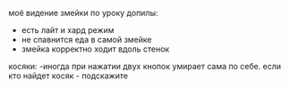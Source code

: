 моё видение змейки по уроку
допилы:
- есть лайт и хард режим
- не спавнится еда в самой змейке
- змейка корректно ходит вдоль стенок

косяки:
-иногда при нажатии двух кнопок умирает сама по себе. если кто найдет косяк - подскажите
